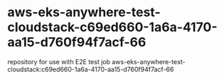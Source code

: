 # aws-eks-anywhere-test-cloudstack-c69ed660-1a6a-4170-aa15-d760f94f7acf-66
repository for use with E2E test job aws-eks-anywhere-test-cloudstack:c69ed660-1a6a-4170-aa15-d760f94f7acf-66
